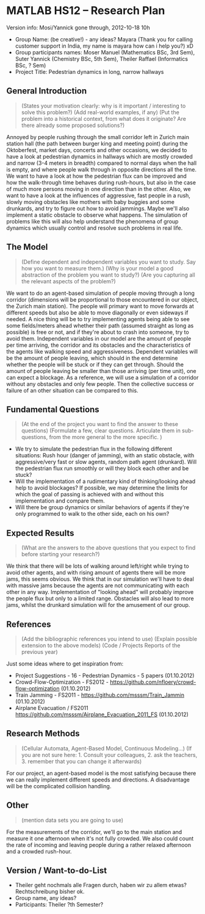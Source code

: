 # MATLAB HS12 – Research Plan
Version info: Mosi/Yannick gone through, 2012-10-18 10h

* Group Name: (be creative!) - any ideas? Mayara (Thank you for calling customer support in India, my name is mayara how can i help you?) xD
* Group participants names: Moser Manuel (Mathematics BSc, 3rd Sem), Suter Yannick (Chemistry BSc, 5th Sem), Theiler Raffael (Informatics BSc, ? Sem)
* Project Title: Pedestrian dynamics in long, narrow hallways

## General Introduction

> (States your motivation clearly: why is it important / interesting to solve this problem?)
> (Add real-world examples, if any)
> (Put the problem into a historical context, from what does it originate? Are there already some proposed solutions?)

Annoyed by people rushing through the small corridor left in Zurich main station hall (the path between burger king and meeting point) during the Oktoberfest, market days, concerts and other occasions, we decided to have a look at pedestrian dynamics in hallways which are mostly crowded and narrow (3-4 meters in breadth) compared to normal days when the hall is empty, and where people walk through in opposite directions all the time. We want to have a look at how the pedestrian flux can be improved and how the walk-through time behaves during rush-hours, but also in the case of much more persons moving in one direction than in the other. Also, we want to have a look at the influences of aggressive, fast people in a rush, slowly moving obstacles like mothers with baby buggies and some drunkards, and try to figure out how to avoid jammings. Maybe we'll also implement a static obstacle to observe what happens.
The simulation of problems like this will also help understand the phenomena of group dynamics which usually control and resolve such problems in real life.

## The Model

> (Define dependent and independent variables you want to study. Say how you want to measure them.)
> (Why is your model a good abstraction of the problem you want to study?)
> (Are you capturing all the relevant aspects of the problem?)

We want to do an agent-based simulation of people moving through a long corridor (dimensions will be proportional to those encountered in our object, the Zurich main station). The people will primary want to move forwards at different speeds but also be able to move diagonally or even sideways if needed. A nice thing will be to try implementing agents being able to see some fields/meters ahead whether their path (assumed straight as long as possible) is free or not, and if they're about to crash into someone, try to avoid them.
Independent variables in our model are the amount of people per time arriving, the corridor and its obstacles and the characteristics of the agents like walking speed and aggressiveness.
Dependent variables will be the amount of people leaving, which should in the end determine whether the people will be stuck or if they can get through. Should the amount of people leaving be smaller than those arriving (per time unit), one can expect a blockage.
As a reference, we will use a simulation of a corridor without any obstacles and only few people. Then the collective success or failure of an other situation can be compared to this.

## Fundamental Questions

> (At the end of the project you want to find the answer to these questions)
> (Formulate a few, clear questions. Articulate them in sub-questions, from the more general to the more specific. )

* We try to simulate the pedestrian flux in the following different situations:
Rush hour (danger of jamming), with an static obstacle, with aggressive/very fast or slow agents, random path agent (drunkard). Will the pedestrian flux run smoothly or will they block each other and be stuck?
* Will the implementation of a rudimentary kind of thinking/looking ahead help to avoid blockages? If possible, we may determine the limits for which the goal of passing is achieved with and without this implementation and compare them.
* Will there be group dynamics or similar behaviors of agents if they're only programmed to walk to the other side, each on his own?

## Expected Results

> (What are the answers to the above questions that you expect to find before starting your research?)

We think that there will be lots of walking around left/right while trying to avoid other agents, and with rising amount of agents there will be more jams, this seems obvious.
We think that in our simulation we'll have to deal with massive jams because the agents are not communicating with each other in any way. Implementation of "looking ahead" will probably improve the people flux but only to a limited range. Obstacles will also lead to more jams, whilst the drunkard simulation will for the amusement of our group.

## References 

> (Add the bibliographic references you intend to use)
> (Explain possible extension to the above models)
> (Code / Projects Reports of the previous year)

Just some ideas where to get inspiration from:
* Project Suggestions - 16 - Pedestrian Dynamics - 5 papers (01.10.2012)
* Crowd-Flow-Optimization - FS2012 - https://github.com/nfloery/crowd-flow-optimization  (01.10.2012)
* Train Jamming - FS2011 - https://github.com/msssm/Train_Jammin  (01.10.2012)
* Airplane Evacuation / FS2011 https://github.com/msssm/Airplane_Evacuation_2011_FS  (01.10.2012)

## Research Methods

> (Cellular Automata, Agent-Based Model, Continuous Modeling...) (If you are not sure here: 1. Consult your colleagues, 2. ask the teachers, 3. remember that you can change it afterwards)

For our project, an agent-based model is the most satisfying because there we can really implement different speeds and directions. A disadvantage will be the complicated collision handling.

## Other

> (mention data sets you are going to use)

For the measurements of the corridor, we'll go to the main station and measure it one afternoon when it's not fully crowded. We also could count the rate of incoming and leaving people during a rather relaxed afternoon and a crowded rush-hour.

## Version / Want-to-do-List

* Theiler geht nochmals alle Fragen durch, haben wir zu allem etwas? Rechtschreibung bisher ok.
* Group name, any ideas?
* Participants: Theiler ?th Semester?